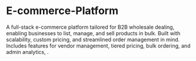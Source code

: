 # E-commerce-Platform
A full-stack e-commerce platform tailored for B2B wholesale dealing, enabling businesses to list, manage, and sell products in bulk. Built with scalability, custom pricing, and streamlined order management in mind. Includes features for vendor management, tiered pricing, bulk ordering, and admin analytics,  .
